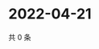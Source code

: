 # 2022-04-21

共 0 条

<!-- BEGIN WEIBO -->
<!-- 最后更新时间 Thu Apr 21 2022 05:13:53 GMT+0800 (China Standard Time) -->

<!-- END WEIBO -->
